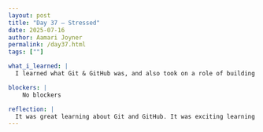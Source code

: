 ```yaml
---
layout: post
title: "Day 37 – Stressed"
date: 2025-07-16
author: Aamari Joyner
permalink: /day37.html
tags: [""]

what_i_learned: |
  I learned what Git & GitHub was, and also took on a role of building my own website. I didn't understand what repositories were and how these tools are used but I'm slowly understanding.

blockers: |
    No blockers

reflection: |
  It was great learning about Git and GitHub. It was exciting learning something new because I've never heard of this these types of tools.Therefore its exciting getting to know a new thing.
---
```

